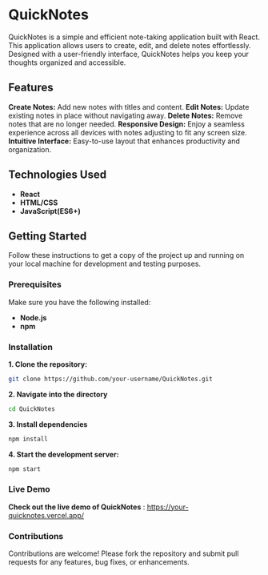 # QuickNotes
QuickNotes is a simple and efficient note-taking application built with React. This application allows users to create, edit, and delete notes effortlessly. Designed with a user-friendly interface, QuickNotes helps you keep your thoughts organized and accessible.


## Features
**Create Notes:** Add new notes with titles and content.
**Edit Notes:** Update existing notes in place without navigating away.
**Delete Notes:** Remove notes that are no longer needed.
**Responsive Design:** Enjoy a seamless experience across all devices with notes adjusting to fit any screen size.
**Intuitive Interface:** Easy-to-use layout that enhances productivity and organization.

## Technologies Used
- **React**
- **HTML/CSS**
- **JavaScript(ES6+)**

## Getting Started
Follow these instructions to get a copy of the project up and running on your local machine for development and testing purposes.

### Prerequisites
Make sure you have the following installed:
- **Node.js**
- **npm**

### Installation
**1. Clone the repository:** 
```bash
git clone https://github.com/your-username/QuickNotes.git
```

**2. Navigate into the directory**
```bash
cd QuickNotes
```
**3. Install dependencies**
```bash
npm install
```
**4. Start the development server:**
```bash
npm start
```
### Live Demo
**Check out the live demo of QuickNotes** : https://your-quicknotes.vercel.app/

### Contributions
Contributions are welcome! Please fork the repository and submit pull requests for any features, bug fixes, or enhancements.


